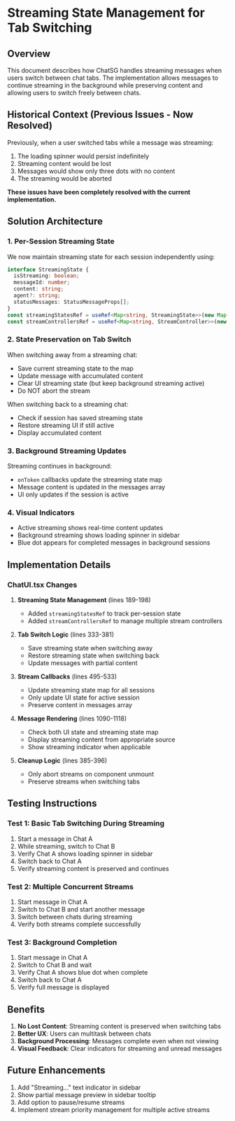 # Streaming State Management for Tab Switching

## Overview
This document describes how ChatSG handles streaming messages when users switch between chat tabs. The implementation allows messages to continue streaming in the background while preserving content and allowing users to switch freely between chats.

## Historical Context (Previous Issues - Now Resolved)
Previously, when a user switched tabs while a message was streaming:
1. The loading spinner would persist indefinitely
2. Streaming content would be lost
3. Messages would show only three dots with no content
4. The streaming would be aborted

**These issues have been completely resolved with the current implementation.**

## Solution Architecture

### 1. Per-Session Streaming State
We now maintain streaming state for each session independently using:

```typescript
interface StreamingState {
  isStreaming: boolean;
  messageId: number;
  content: string;
  agent?: string;
  statusMessages: StatusMessageProps[];
}
const streamingStatesRef = useRef<Map<string, StreamingState>>(new Map());
const streamControllersRef = useRef<Map<string, StreamController>>(new Map());
```

### 2. State Preservation on Tab Switch
When switching away from a streaming chat:
- Save current streaming state to the map
- Update message with accumulated content
- Clear UI streaming state (but keep background streaming active)
- Do NOT abort the stream

When switching back to a streaming chat:
- Check if session has saved streaming state
- Restore streaming UI if still active
- Display accumulated content

### 3. Background Streaming Updates
Streaming continues in background:
- `onToken` callbacks update the streaming state map
- Message content is updated in the messages array
- UI only updates if the session is active

### 4. Visual Indicators
- Active streaming shows real-time content updates
- Background streaming shows loading spinner in sidebar
- Blue dot appears for completed messages in background sessions

## Implementation Details

### ChatUI.tsx Changes

1. **Streaming State Management** (lines 189-198)
   - Added `streamingStatesRef` to track per-session state
   - Added `streamControllersRef` to manage multiple stream controllers

2. **Tab Switch Logic** (lines 333-381)
   - Save streaming state when switching away
   - Restore streaming state when switching back
   - Update messages with partial content

3. **Stream Callbacks** (lines 495-533)
   - Update streaming state map for all sessions
   - Only update UI state for active session
   - Preserve content in messages array

4. **Message Rendering** (lines 1090-1118)
   - Check both UI state and streaming state map
   - Display streaming content from appropriate source
   - Show streaming indicator when applicable

5. **Cleanup Logic** (lines 385-396)
   - Only abort streams on component unmount
   - Preserve streams when switching tabs

## Testing Instructions

### Test 1: Basic Tab Switching During Streaming
1. Start a message in Chat A
2. While streaming, switch to Chat B
3. Verify Chat A shows loading spinner in sidebar
4. Switch back to Chat A
5. Verify streaming content is preserved and continues

### Test 2: Multiple Concurrent Streams
1. Start message in Chat A
2. Switch to Chat B and start another message
3. Switch between chats during streaming
4. Verify both streams complete successfully

### Test 3: Background Completion
1. Start message in Chat A
2. Switch to Chat B and wait
3. Verify Chat A shows blue dot when complete
4. Switch back to Chat A
5. Verify full message is displayed

## Benefits
1. **No Lost Content**: Streaming content is preserved when switching tabs
2. **Better UX**: Users can multitask between chats
3. **Background Processing**: Messages complete even when not viewing
4. **Visual Feedback**: Clear indicators for streaming and unread messages

## Future Enhancements
1. Add "Streaming..." text indicator in sidebar
2. Show partial message preview in sidebar tooltip
3. Add option to pause/resume streams
4. Implement stream priority management for multiple active streams